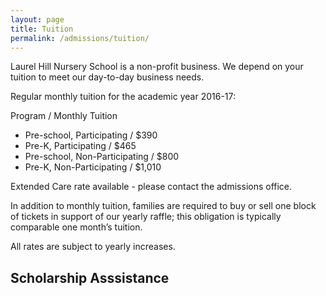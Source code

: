 ```yaml
---
layout: page
title: Tuition
permalink: /admissions/tuition/
---
```


Laurel Hill Nursery School is a non-profit business. We depend on your tuition to meet our day-to-day business needs. 

Regular monthly tuition for the academic year 2016-17:

Program / Monthly Tuition

* Pre-school, Participating / $390
* Pre-K, Participating / $465
* Pre-school, Non-Participating / $800
* Pre-K, Non-Participating / $1,010

Extended Care rate available - please contact the admissions office.

In addition to monthly tuition, families are required to buy or sell one block of tickets in support of our yearly raffle; this obligation is typically comparable one month’s tuition.

All rates are subject to yearly increases.

## Scholarship Asssistance
